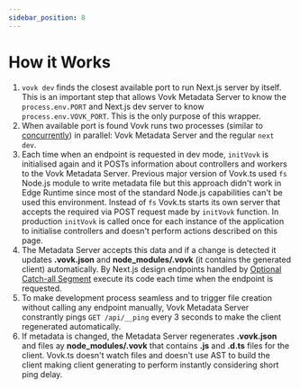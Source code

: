 ```yaml
---
sidebar_position: 8
---
```


# How it Works

1. `vovk dev` finds the closest available port to run Next.js server by itself. This is an important step that allows Vovk Metadata Server to know the `process.env.PORT` and Next.js dev server to know  `process.env.VOVK_PORT`. This is the only purpose of this wrapper.
1. When available port is found Vovk runs two processes (similar to [concurrently](https://www.npmjs.com/package/concurrently)) in parallel: Vovk Metadata Server and the regular `next dev`.
1. Each time when an endpoint is requested in dev mode, `initVovk` is initialised again and it POSTs information about controllers and workers to the Vovk Metadata Server. Previous major version of Vovk.ts used `fs` Node.js module to write metadata file but this approach didn't work in Edge Runtime since most of the standard Node.js capabilities can't be used this environment. Instead of `fs` Vovk.ts starts its own server that accepts the required via POST request made by `initVovk` function. In production `initVovk` is called once for each instance of the application to initialise controllers and doesn't perform actions described on this page.
1. The Metadata Server accepts this data and if a change is detected it updates **.vovk.json** and **node_modules/.vovk** (it contains the generated client) automatically. By Next.js design endpoints handled by [Optional Catch-all Segment](https://nextjs.org/docs/pages/building-your-application/routing/dynamic-routes#optional-catch-all-segments) execute its code each time when the endpoint is requested.
1. To make development process seamless and to trigger file creation without calling any endpoint manually, Vovk Metadata Server constrantly pings `GET /api/__ping` every 3 seconds to make the client regenerated automatically.
1. If metadata is changed, the Metadata Server regenerates **.vovk.json** and files ay **node_modules/.vovk** that contains **.js** and **.d.ts** files for the client. Vovk.ts doesn't watch files and doesn't use AST to build the client making client generating to perform instantly considering short ping delay.